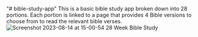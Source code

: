 "# bible-study-app" 
This is a basic bible study app broken down into 28 portions. Each portion is linked to a page that provides 4 Bible versions to choose from to read the relevant bible verses. 
![Screenshot 2023-08-14 at 15-00-54 28 Week Bible Study](https://github.com/bc464/bible-study-app/assets/82536545/4045b25d-715d-4c09-bd37-d4557763e39c)
